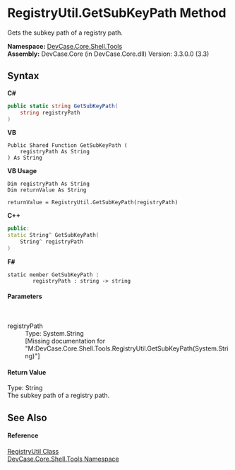 # RegistryUtil.GetSubKeyPath Method 
 

Gets the subkey path of a registry path.

**Namespace:**&nbsp;<a href="N_DevCase_Core_Shell_Tools">DevCase.Core.Shell.Tools</a><br />**Assembly:**&nbsp;DevCase.Core (in DevCase.Core.dll) Version: 3.3.0.0 (3.3)

## Syntax

**C#**<br />
``` C#
public static string GetSubKeyPath(
	string registryPath
)
```

**VB**<br />
``` VB
Public Shared Function GetSubKeyPath ( 
	registryPath As String
) As String
```

**VB Usage**<br />
``` VB Usage
Dim registryPath As String
Dim returnValue As String

returnValue = RegistryUtil.GetSubKeyPath(registryPath)
```

**C++**<br />
``` C++
public:
static String^ GetSubKeyPath(
	String^ registryPath
)
```

**F#**<br />
``` F#
static member GetSubKeyPath : 
        registryPath : string -> string 

```


#### Parameters
&nbsp;<dl><dt>registryPath</dt><dd>Type: System.String<br />\[Missing <param name="registryPath"/> documentation for "M:DevCase.Core.Shell.Tools.RegistryUtil.GetSubKeyPath(System.String)"\]</dd></dl>

#### Return Value
Type: String<br />The subkey path of a registry path.

## See Also


#### Reference
<a href="T_DevCase_Core_Shell_Tools_RegistryUtil">RegistryUtil Class</a><br /><a href="N_DevCase_Core_Shell_Tools">DevCase.Core.Shell.Tools Namespace</a><br />
